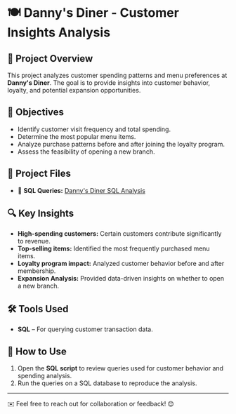 # 🍽️ Danny's Diner - Customer Insights Analysis

## 📝 Project Overview
This project analyzes customer spending patterns and menu preferences at **Danny's Diner**. The goal is to provide insights into customer behavior, loyalty, and potential expansion opportunities.

## 🎯 Objectives
- Identify customer visit frequency and total spending.
- Determine the most popular menu items.
- Analyze purchase patterns before and after joining the loyalty program.
- Assess the feasibility of opening a new branch.

## 📂 Project Files
- 📝 **SQL Queries:** [Danny's Diner SQL Analysis](https://github.com/FadyTalat1/danny-diner-analysis/blob/main/dannys_diner_analysis.sql)

## 🔍 Key Insights
- **High-spending customers:** Certain customers contribute significantly to revenue.
- **Top-selling items:** Identified the most frequently purchased menu items.
- **Loyalty program impact:** Analyzed customer behavior before and after membership.
- **Expansion Analysis:** Provided data-driven insights on whether to open a new branch.

## 🛠 Tools Used
- **SQL** – For querying customer transaction data.

## 📌 How to Use
1. Open the **SQL script** to review queries used for customer behavior and spending analysis.
2. Run the queries on a SQL database to reproduce the analysis.

---
✉️ Feel free to reach out for collaboration or feedback! 😊
